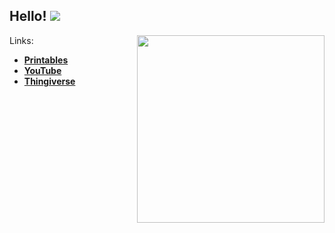 ## Hello! ![](https://komarev.com/ghpvc/?username=mrusse)

<img src="https://i.imgur.com/PmLBRlN.jpeg" width="300px" align="right">

Links:

- [**Printables**](https://www.printables.com/@mrusse)
- [**YouTube**](https://www.youtube.com/channel/UCr4E_Bexfd8vtI9ZTiL7iiw)
- [**Thingiverse**](https://www.thingiverse.com/mrusse/designs)
